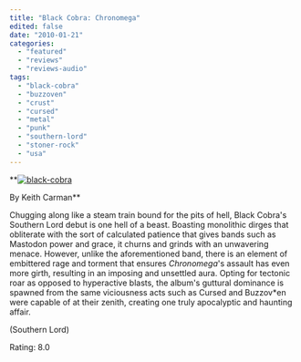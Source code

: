 ```yaml
---
title: "Black Cobra: Chronomega"
edited: false
date: "2010-01-21"
categories:
  - "featured"
  - "reviews"
  - "reviews-audio"
tags:
  - "black-cobra"
  - "buzzoven"
  - "crust"
  - "cursed"
  - "metal"
  - "punk"
  - "southern-lord"
  - "stoner-rock"
  - "usa"
---
```


**[![black-cobra](http://www.hellbound.ca/wp-content/uploads/2010/01/black-cobra.jpg "black-cobra")](http://www.hellbound.ca/wp-content/uploads/2010/01/black-cobra.jpg)

By Keith Carman**

Chugging along like a steam train bound for the pits of hell, Black Cobra's Southern Lord debut is one hell of a beast. Boasting monolithic dirges that obliterate with the sort of calculated patience that gives bands such as Mastodon power and grace, it churns and grinds with an unwavering menace. However, unlike the aforementioned band, there is an element of embittered rage and torment that ensures _Chronomega_'s assault has even more girth, resulting in an imposing and unsettled aura. Opting for tectonic roar as opposed to hyperactive blasts, the album's guttural dominance is spawned from the same viciousness acts such as Cursed and Buzzov\*en were capable of at their zenith, creating one truly apocalyptic and haunting affair.

(Southern Lord)

Rating: 8.0
